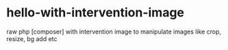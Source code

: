 # hello-with-intervention-image
raw php [composer] with intervention image to manipulate images like crop, resize, bg add etc
